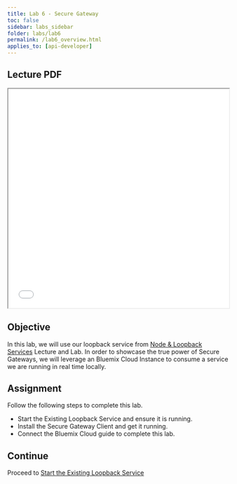 ```yaml
---
title: Lab 6 - Secure Gateway
toc: false
sidebar: labs_sidebar
folder: labs/lab6
permalink: /lab6_overview.html
applies_to: [api-developer]
---
```


## Lecture PDF

 <iframe style="overflow:hidden;height:500;width:100%" height="500" width="100%" src="./assets/lectures/Lecture-Secure_Gateway.pdf"> </iframe>

## Objective

In this lab, we will use our loopback service from [Node & Loopback Services](lab4_overview.html) Lecture and Lab.  In order to showcase the true power of Secure Gateways, we will leverage an Bluemix Cloud Instance to consume a service we are running in real time locally.  

## Assignment

Follow the following steps to complete this lab. 

+ Start the Existing Loopback Service and ensure it is running. 
+ Install the Secure Gateway Client and get it running. 
+ Connect the Bluemix Cloud  guide to complete this lab. 
 
 
## Continue
Proceed to [Start the Existing Loopback Service](lab6_starting.html)
 
